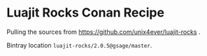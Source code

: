 Luajit Rocks Conan Recipe
=========================

Pulling the sources from https://github.com/unix4ever/luajit-rocks .

Bintray location `luajit-rocks/2.0.5@gsage/master`.
